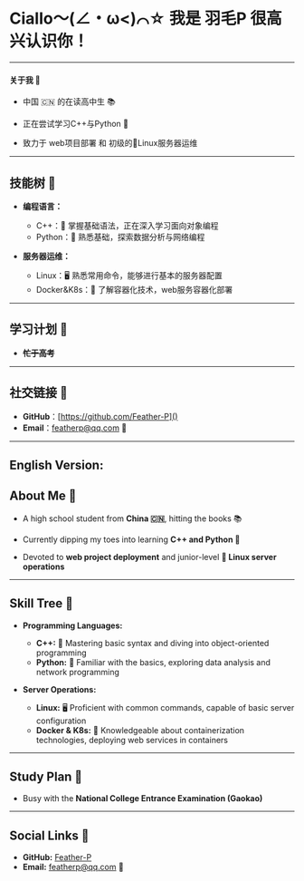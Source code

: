 # **Ciallo～(∠・ω<)⌒☆** 我是 **羽毛P** 很高兴认识你！

---

#### 关于我 🌟

- 中国 🇨🇳 的在读高中生 📚
  
- 正在尝试学习C++与Python 🌱
  
- 致力于 web项目部署 和 初级的🐧Linux服务器运维
  

---

## 技能树 🚀

- **编程语言：**
  
  - C++：📝 掌握基础语法，正在深入学习面向对象编程
  - Python：🐍 熟悉基础，探索数据分析与网络编程
- **服务器运维：**
  
  - Linux：🖥️ 熟悉常用命令，能够进行基本的服务器配置
  - Docker&K8s：🐋 了解容器化技术，web服务容器化部署

---

## 学习计划 📅

- **~~忙于高考~~**
  

---

## 社交链接 🔗

- **GitHub**：[https://github.com/Feather-P]()
- **Email**：featherp@qq.com 📧

---
## English Version:

## About Me 🌟

- A high school student from **China 🇨🇳**, hitting the books 📚
  
- Currently dipping my toes into learning **C++ and Python 🌱**
  
- Devoted to **web project deployment** and junior-level **🐧 Linux server operations**
  

---

## Skill Tree 🚀

- **Programming Languages:**
  
  - **C++:** 📝 Mastering basic syntax and diving into object-oriented programming
  - **Python:** 🐍 Familiar with the basics, exploring data analysis and network programming
- **Server Operations:**
  
  - **Linux:** 🖥️ Proficient with common commands, capable of basic server configuration
  - **Docker & K8s:** 🐋 Knowledgeable about containerization technologies, deploying web services in containers

---

## Study Plan 📅

- Busy with the **National College Entrance Examination (Gaokao)**

---

## Social Links 🔗

- **GitHub:** [Feather-P](https://github.com/Feather-P)
- **Email:** featherp@qq.com 📧
